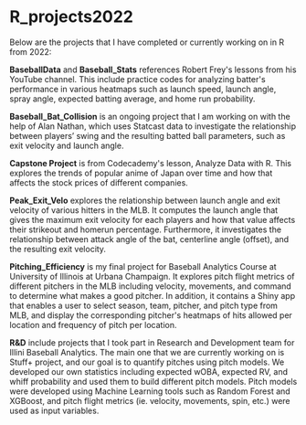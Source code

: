 # R_projects2022

Below are the projects that I have completed or currently working on in R from 2022:

**BaseballData** and **Baseball_Stats** references Robert Frey's lessons from his YouTube channel. This include practice codes for analyzing batter's performance in various heatmaps such as launch speed, launch angle, spray angle, expected batting average, and home run probability.

**Baseball_Bat_Collision** is an ongoing project that I am working on with the help of Alan Nathan, which uses Statcast data to investigate the relationship between players’ swing and the resulting batted ball parameters, such as exit velocity and launch angle.

**Capstone Project** is from Codecademy's lesson, Analyze Data with R. This explores the trends of popular anime of Japan over time and how that affects the stock prices of different companies.

**Peak_Exit_Velo** explores the relationship between launch angle and exit velocity of various hitters in the MLB. It computes the launch angle that gives the maximum exit velocity for each players and how that value affects their strikeout and homerun percentage. Furthermore, it investigates the relationship between attack angle of the bat, centerline angle (offset), and the resulting exit velocity.

**Pitching_Efficiency** is my final project for Baseball Analytics Course at University of Illinois at Urbana Champaign. It explores pitch flight metrics of different pitchers in the MLB including velocity, movements, and command to determine what makes a good pitcher. In addition, it contains a Shiny app that enables a user to select season, team, pitcher, and pitch type from MLB, and display the corresponding pitcher's heatmaps of hits allowed per location and frequency of pitch per location. 

**R&D** include projects that I took part in Research and Development team for Illini Baseball Analytics. The main one that we are currently working on is Stuff+ project, and our goal is to quantify pitches using pitch models. We developed our own statistics including expected wOBA, expected RV, and whiff probability and used them to build different pitch models. Pitch models were developed using Machine Learning tools such as Random Forest and XGBoost, and pitch flight metrics (ie. velocity, movements, spin, etc.) were used as input variables.  






